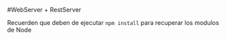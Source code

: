 #WebServer + RestServer

Recuerden que deben de ejecutar ```npm install``` para recuperar los modulos de Node
